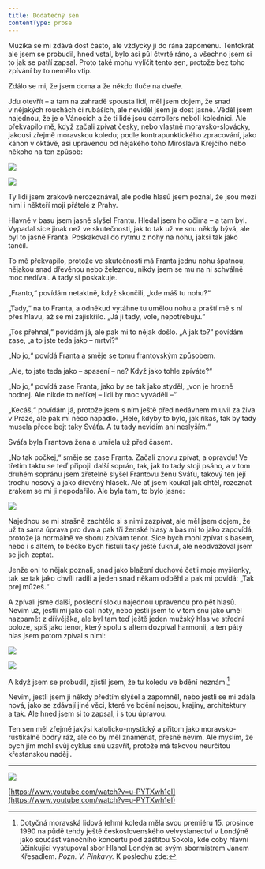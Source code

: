 ```yaml
---
title: Dodatečný sen
contentType: prose
---
```


<section>

Muzika se mi zdává dost často, ale vždycky ji do rána zapomenu. Tentokrát ale jsem se probudil, hned vstal, bylo asi půl čtvrté ráno, a všechno jsem si to jak se patří zapsal. Proto také mohu vylíčit tento sen, protože bez toho zpívání by to nemělo vtip.

Zdálo se mi, že jsem doma a že někdo tluče na dveře.

Jdu otevřít – a tam na zahradě spousta lidí, měl jsem dojem, že snad v nějakých rouchách či rubáších, ale neviděl jsem je dost jasně. Věděl jsem najednou, že je o Vánocích a že ti lidé jsou carrollers neboli koledníci. Ale překvapilo mě, když začali zpívat česky, nebo vlastně moravsko-slovácky, jakousi zřejmě moravskou koledu; podle kontrapunktického zpracování, jako kánon v oktá­vě, asi upravenou od nějakého toho Miroslava Krejčího nebo někoho na ten způsob:

</section>

<section>

![](../Images/001.jpg)

  
  

![](../Images/002.jpg)

</section>

<section>

Ty lidi jsem zrakově nerozeznával, ale podle hlasů jsem poznal, že jsou mezi nimi i někteří moji přátelé z Prahy.

Hlavně v basu jsem jasně slyšel Frantu. Hledal jsem ho očima – a tam byl. Vypadal sice jinak než ve skutečnosti, jak to tak už ve snu někdy bývá, ale byl to jasně Franta. Poskakoval do rytmu z nohy na nohu, jaksi tak jako tančil.

To mě překvapilo, protože ve skutečnosti má Franta jednu nohu špatnou, nějakou snad dřevěnou nebo železnou, nikdy jsem se mu na ni schválně moc nedíval. A tady si poskakuje.

„Franto,“ povídám netaktně, když skončili, „kde máš tu nohu?“

„Tady,“ na to Franta, a odněkud vytáhne tu umělou nohu a praští mě s ní přes hlavu, až se mi zajiskřilo. „Já ji tady, vole, nepotře­buju.“

„Tos přehnal,“ povídám já, ale pak mi to nějak došlo. „A jak to?“ povídám zase, „a to jste teda jako – mrtví?“

„No jo,“ povídá Franta a směje se tomu frantovským způsobem.

„Ale, to jste teda jako – spasení – ne? Když jako tohle zpíváte?“

„No jo,“ povídá zase Franta, jako by se tak jako styděl, „von je hrozně hodnej. Ale nikde to neříkej – lidi by moc vyváděli –“

„Kecáš,“ povídám já, protože jsem s ním ještě před ne­dávnem mluvil za živa v Praze, ale pak mi něco napadlo. „Hele, kdyby to bylo, jak říkáš, tak by tady musela přece bejt taky Sváťa. A tu tady nevidím ani neslyším.“

Sváťa byla Frantova žena a umřela už před časem.

„No tak počkej,“ směje se zase Franta. Začali znovu zpívat, a opravdu! Ve třetím taktu se teď připojil další soprán, tak, jak to tady stojí psáno, a v tom druhém sopránu jsem zřetelně slyšel Frantovu ženu Sváťu, takový ten její trochu nosový a jako dřevěný hlásek. Ale ať jsem koukal jak chtěl, rozeznat zrakem se mi ji nepodařilo. Ale byla tam, to bylo jasné:

</section>

<section>

![](../Images/003.jpg)

</section>

<section>

Najednou se mi strašně zachtělo si s nimi zazpívat, ale měl jsem dojem, že už ta sama úprava pro dva a pak tři ženské hlasy a bas mi to jako zapovídá, protože já normálně ve sboru zpívám tenor. Sice bych mohl zpívat s basem, nebo i s altem, to béčko bych fistulí taky ještě ťuknul, ale neodvažoval jsem se jich zeptat.

Jenže oni to nějak poznali, snad jako blažení duchové četli moje myšlenky, tak se tak jako chvíli radili a jeden snad někam odběhl a pak mi povídá: „Tak prej můžeš.“

A zpívali jsme další, poslední sloku najednou upravenou pro pět hlasů. Nevím už, jestli mi jako dali noty, nebo jestli jsem to v tom snu jako uměl nazpamět z dřívějška, ale byl tam teď ještě jeden mužský hlas ve střední poloze, spíš jako tenor, který spolu s altem dozpíval harmonii, a ten pátý hlas jsem potom zpíval s nimi:

</section>

<section>

![](../Images/004.jpg)

</section>

<section>

![](../Images/005.jpg)

</section>

<section>

A když jsem se probudil, zjistil jsem, že tu koledu ve bdění neznám.[^5]

Nevím, jestli jsem ji někdy předtím slyšel a zapomněl, nebo jestli se mi zdála nová, jako se zdávají jiné věci, které ve bdění nejsou, krajiny, architektury a tak. Ale hned jsem si to zapsal, i s tou úpravou.

Ten sen měl zřejmě jakýsi katolicko-mystický a přitom jako moravsko-rustikálně bodrý ráz, ale co by měl zna­menat, přesně nevím. Ale myslím, že bych jím mohl svůj cyklus snů uzavřít, protože má takovou neurčitou křesťanskou naději.

* * *

[^5]: Dotyčná moravská lidová (ehm) koleda měla svou premiéru 15. prosince 1990 na půdě tehdy ještě československého vel­vyslanectví v Londýně jako součást vánočního koncertu pod zá­štitou Sokola, kde coby hlavní účinkující vystupoval sbor Hlahol Londýn se svým sbormistrem Janem Křesadlem. _Pozn. V. Pinkavy._ K poslechu zde:

</section>

<section>

_![](../Images/qr.jpg)_

  
  

[https://www.youtube.com/watch?v=u-PYTXwh1eI](https://www.youtube.com/watch?v=u-PYTXwh1eI)

</section>
